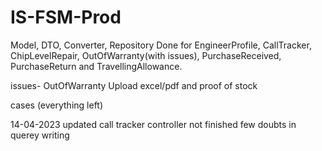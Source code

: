 # IS-FSM-Prod

Model, DTO, Converter, Repository Done for EngineerProfile, CallTracker, ChipLevelRepair, OutOfWarranty(with issues), PurchaseReceived, PurchaseReturn and TravellingAllowance.

issues-
OutOfWarranty Upload excel/pdf and proof of stock

cases (everything left)



14-04-2023 
updated call tracker 
controller not finished
few doubts in querey writing
